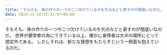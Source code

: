 ```yaml
---
title: "そもそも、体の作りの一つや二つ欠けているのを欠点などと表すのが間違いなのだ。"
date: 2024-12-21T15:32:07+09:00
---
```

そもそも、体の作りの一つや二つ欠けているのを欠点などと表すのが間違いなのだ。
世界が健常者の為にできている以上、確かに身障者は大半の場所にとって想定外である。
しかしそれは、新たな発想をもたらすという一側面も抱えているのだ。
